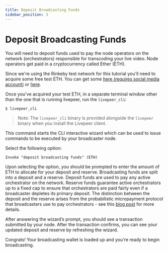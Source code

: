 ```yaml
---
title: Deposit Broadcasting Funds
sidebar_position: 3
---
```


# Deposit Broadcasting Funds

You will need to deposit funds used to pay the node operators on the network
(orchestrators) responsible for transcoding your live video. Node operators get
paid in a cryptocurrency called Ether (ETH).

Since we're using the Rinkeby test network for this tutorial you'll need to acquire
some free test ETH. You can get some [here (requires social media account)](https://faucet.rinkeby.io/) or [here](https://fauceth.komputing.org).

Once you've acquired your test ETH, in a separate terminal window other than the
one that is running livepeer, run the `livepeer_cli`:

`$ livepeer_cli`

> Note: The `livepeer_cli` binary is provided alongside the `livepeer` binary
> when you install the Livepeer client.

This command starts the CLI interactive wizard which can be used to issue
commands to be executed by your broadcaster node.

Select the following option:

`Invoke "deposit broadcasting funds" (ETH)`

Upon selecting the option, you should be prompted to enter the amount of ETH to
allocate for your deposit and reserve. Broadcasting funds are split into a
deposit and a reserve. Deposit funds are used to pay any active orchestrator on
the network. Reserve funds guarantee active orchestrators up to a fixed cap to
ensure that orchestrators are paid fairly even if a broadcaster depletes its
primary deposit. The distinction between the deposit and the reserve arises from
the probabilistic micropayment protocol that broadcasters use to pay
orchestrators - see this
[blog post](https://medium.com/livepeer-blog/streamflow-probabilistic-micropayments-f3a647672462)
for more details.

After answering the wizard’s prompt, you should see a transaction submitted by
your node. After the transaction confirms, you can see your updated deposit and
reserve by refreshing the wizard.

Congrats! Your broadcasting wallet is loaded up and you're ready to begin
broadcasting.

